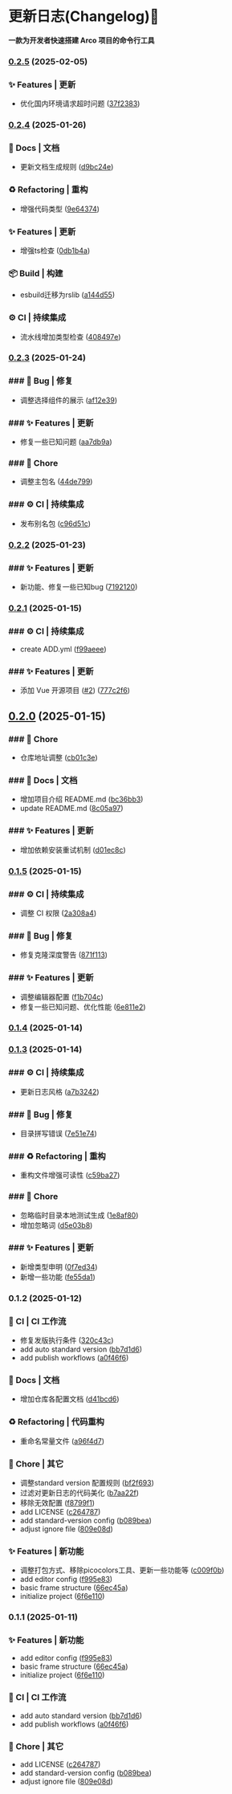 # 更新日志(Changelog):tada:

**一款为开发者快速搭建 Arco 项目的命令行工具**
### [0.2.5](https://github.com/oljc/create-arco/compare/v0.2.4...v0.2.5) (2025-02-05)


### :sparkles: Features | 更新

* 优化国内环境请求超时问题 ([37f2383](https://github.com/oljc/create-arco-pro/commit/37f238399ffee81b19c476e9876d881bb21b1077))

### [0.2.4](https://github.com/oljc/create-arco/compare/v0.2.3...v0.2.4) (2025-01-26)


### :memo: Docs | 文档

* 更新文档生成规则 ([d9bc24e](https://github.com/oljc/create-arco-pro/commit/d9bc24ea22239f4c6da79c96502b605dae212128))


### :recycle: Refactoring | 重构

* 增强代码类型 ([9e64374](https://github.com/oljc/create-arco-pro/commit/9e6437447b604f650768275300b9d60ab55fac45))


### :sparkles: Features | 更新

* 增强ts检查 ([0db1b4a](https://github.com/oljc/create-arco-pro/commit/0db1b4a6a0bd3421235c1b22cfdc9d0aa6840576))


### :package: Build | 构建

* esbuild迁移为rslib ([a144d55](https://github.com/oljc/create-arco-pro/commit/a144d558d60f8a4a59df873d3f641843b363f8e6))


### :gear: CI | 持续集成

* 流水线增加类型检查 ([408497e](https://github.com/oljc/create-arco-pro/commit/408497e18dff3c18378cc03c9e1ed957a8030bf4))

### [0.2.3](https://github.com/oljc/create-arco/compare/v0.2.2...v0.2.3) (2025-01-24)


### ### :bug: Bug | 修复

* 调整选择组件的展示 ([af12e39](https://github.com/oljc/create-arco-pro/commit/af12e3992ca82c84b690670901486d93ebda5268))


### ### :sparkles: Features | 更新

* 修复一些已知问题 ([aa7db9a](https://github.com/oljc/create-arco-pro/commit/aa7db9a5ad7ef27557fbe4906e4fe23f2edfca77))


### ### :rocket: Chore

* 调整主包名 ([44de799](https://github.com/oljc/create-arco-pro/commit/44de7998f8183b3273b0924f930d8c7fdedccdc6))


### ### :gear: CI | 持续集成

* 发布别名包 ([c96d51c](https://github.com/oljc/create-arco-pro/commit/c96d51c0f4fb00cd2a52ef7593b5a76f778c33d2))

### [0.2.2](https://github.com/oljc/create-arco/compare/v0.2.1...v0.2.2) (2025-01-23)


### ### :sparkles: Features | 更新

* 新功能、修复一些已知bug ([7192120](https://github.com/oljc/create-arco/commit/71921209a202288cab1e0b0ad27cfb08a1091691))

### [0.2.1](https://github.com/oljc/create-arco/compare/v0.2.0...v0.2.1) (2025-01-15)


### ### :gear: CI | 持续集成

* create ADD.yml ([f99aeee](https://github.com/oljc/create-arco/commit/f99aeeed23e463c39ad3b2a410f05cadbb64989d))


### ### :sparkles: Features | 更新

* 添加 Vue 开源项目 ([#2](https://github.com/oljc/create-arco/issues/2)) ([777c2f6](https://github.com/oljc/create-arco/commit/777c2f6284bdf7a4f4a1bd56f73976bf596e86f1))

## [0.2.0](https://github.com/oljc/create-arco/compare/v0.1.5...v0.2.0) (2025-01-15)


### ### :rocket: Chore

* 仓库地址调整 ([cb01c3e](https://github.com/oljc/create-arco/commit/cb01c3ebc3140ddc3f717de5e9276e1a27a15c89))


### ### :memo: Docs | 文档

* 增加项目介绍 README.md ([bc36bb3](https://github.com/oljc/create-arco/commit/bc36bb34a1265ecac869731d6dca70c3e6b6cb51))
* update README.md ([8c05a97](https://github.com/oljc/create-arco/commit/8c05a9731c9b76253cad5e5dfb78687cea81795d))


### ### :sparkles: Features | 更新

* 增加依赖安装重试机制 ([d01ec8c](https://github.com/oljc/create-arco/commit/d01ec8ce34525a16e443a73bb1e8164634a4a184))

### [0.1.5](https://github.com/oljc/creat-arco-pro/compare/v0.1.4...v0.1.5) (2025-01-15)


### ### :gear: CI | 持续集成

* 调整 CI 权限 ([2a308a4](https://github.com/oljc/create-arco/commit/2a308a49d3cd92ab7fa0d6af7c473cfbd3ef97c7))


### ### :bug: Bug | 修复

* 修复克隆深度警告 ([871f113](https://github.com/oljc/create-arco/commit/871f113e0a34f50272383d723d15cab4ecca6eda))


### ### :sparkles: Features | 更新

* 调整编辑器配置 ([f1b704c](https://github.com/oljc/create-arco/commit/f1b704cf24c484729d5fe89a3cba03caf6d971ee))
* 修复一些已知问题、优化性能 ([6e811e2](https://github.com/oljc/create-arco/commit/6e811e2407b50f072535007c273c431db7dbd04d))

### [0.1.4](https://github.com/oljc/creat-arco-pro/compare/v0.1.3...v0.1.4) (2025-01-14)

### [0.1.3](https://github.com/oljc/creat-arco-pro/compare/v0.1.2...v0.1.3) (2025-01-14)


### ### :gear: CI | 持续集成

* 更新日志风格 ([a7b3242](https://github.com/oljc/create-arco/commit/a7b32425497f8d25f067c4b0e04deee608e8d690))


### ### :bug: Bug | 修复

* 目录拼写错误 ([7e51e74](https://github.com/oljc/create-arco/commit/7e51e749f1a19731a3aeab9f3c5b49ad0d0445f3))


### ### :recycle: Refactoring | 重构

* 重构文件增强可读性 ([c59ba27](https://github.com/oljc/create-arco/commit/c59ba270febe0fc032956c4af506eee0beb9535c))


### ### :rocket: Chore

* 忽略临时目录本地测试生成 ([1e8af80](https://github.com/oljc/create-arco/commit/1e8af805963a5cdf1ac63fa84e3492bb3a53d8ed))
* 增加忽略词 ([d5e03b8](https://github.com/oljc/create-arco/commit/d5e03b87743f1067671cb1e00ea851d705c8cc67))


### ### :sparkles: Features | 更新

* 新增类型申明 ([0f7ed34](https://github.com/oljc/create-arco/commit/0f7ed342f8b6882487724ea96d5303d1a53b5ad7))
* 新增一些功能 ([fe55da1](https://github.com/oljc/create-arco/commit/fe55da18219443b3819edcf525830ec1502cb4d0))

### 0.1.2 (2025-01-12)


### :construction_worker: CI | CI 工作流

* 修复发版执行条件 ([320c43c](https://github.com/oljc/create-arco/commit/320c43cc0592c9bb6ba24956bdd054d794793e33))
* add auto standard version ([bb7d1d6](https://github.com/oljc/create-arco/commit/bb7d1d6ae6c05db2fba7fe85df5a9a38d14d6290))
* add publish workflows ([a0f46f6](https://github.com/oljc/create-arco/commit/a0f46f62c2ae0371dc7a68222a2a68c7b3a619a0))


### :memo: Docs | 文档

* 增加仓库各配置文档 ([d41bcd6](https://github.com/oljc/create-arco/commit/d41bcd6593cfaa8c737c0b1c919c09e78a5db07b))


### :recycle: Refactoring | 代码重构

* 重命名常量文件 ([a96f4d7](https://github.com/oljc/create-arco/commit/a96f4d7d431229647c2d7b4a671ac0daeae3c2b6))


### :rocket: Chore | 其它

* 调整standard version 配置规则 ([bf2f693](https://github.com/oljc/create-arco/commit/bf2f693680523264129920c0960b455fb9026822))
* 过滤对更新日志的代码美化 ([b7aa22f](https://github.com/oljc/create-arco/commit/b7aa22f8c65692f6d423803630b80a06701851bd))
* 移除无效配置 ([f8799f1](https://github.com/oljc/create-arco/commit/f8799f144830885c0c8fad3e62dfd07e8886b985))
* add LICENSE ([c264787](https://github.com/oljc/create-arco/commit/c2647871f8adcfd8a7e324a8ab7b25676e0f2171))
* add standard-version config ([b089bea](https://github.com/oljc/create-arco/commit/b089bea87929cd45e79ac3a3eb7fe115bfab35b7))
* adjust ignore file ([809e08d](https://github.com/oljc/create-arco/commit/809e08dfb72cef44f3434c00cda982eee3adcc09))


### :sparkles: Features | 新功能

* 调整打包方式、移除picocolors工具、更新一些功能等 ([c009f0b](https://github.com/oljc/create-arco/commit/c009f0b8d27e1356422b216f643a20905f845163))
* add editor config ([f995e83](https://github.com/oljc/create-arco/commit/f995e8384b8ae528c52bf91721edb4921dd39498))
* basic frame structure ([66ec45a](https://github.com/oljc/create-arco/commit/66ec45a2b47404c63633028320ac3e0bcaffea36))
* initialize project ([6f6e110](https://github.com/oljc/create-arco/commit/6f6e110466677281cf905b4da8067fa9329957ef))

### 0.1.1 (2025-01-11)

### :sparkles: Features | 新功能

- add editor config ([f995e83](https://github.com/oljc/create-arco/commit/f995e8384b8ae528c52bf91721edb4921dd39498))
- basic frame structure ([66ec45a](https://github.com/oljc/create-arco/commit/66ec45a2b47404c63633028320ac3e0bcaffea36))
- initialize project ([6f6e110](https://github.com/oljc/create-arco/commit/6f6e110466677281cf905b4da8067fa9329957ef))

### :construction_worker: CI | CI 工作流

- add auto standard version ([bb7d1d6](https://github.com/oljc/create-arco/commit/bb7d1d6ae6c05db2fba7fe85df5a9a38d14d6290))
- add publish workflows ([a0f46f6](https://github.com/oljc/create-arco/commit/a0f46f62c2ae0371dc7a68222a2a68c7b3a619a0))

### :rocket: Chore | 其它

- add LICENSE ([c264787](https://github.com/oljc/create-arco/commit/c2647871f8adcfd8a7e324a8ab7b25676e0f2171))
- add standard-version config ([b089bea](https://github.com/oljc/create-arco/commit/b089bea87929cd45e79ac3a3eb7fe115bfab35b7))
- adjust ignore file ([809e08d](https://github.com/oljc/create-arco/commit/809e08dfb72cef44f3434c00cda982eee3adcc09))
